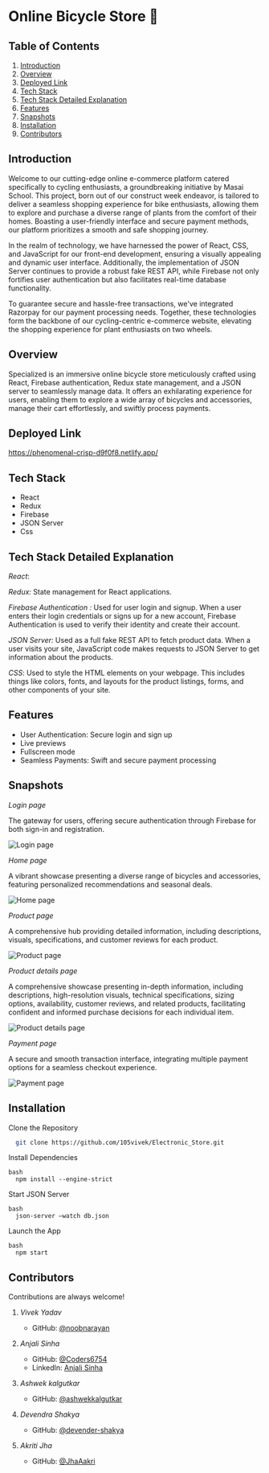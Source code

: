 # Online Bicycle Store 🚴‍

## Table of Contents

1. [Introduction](#introduction)
2. [Overview](#overview)
2. [Deployed Link](#deployed-link)
3. [Tech Stack](#tech-stack)
4. [Tech Stack Detailed Explanation](#tech-stack-detailed-explanation)
5. [Features](#Features)
6. [Snapshots](#Snapshots)
7. [Installation](#installation)
7. [Contributors](#contributors)



## Introduction
Welcome to our cutting-edge online e-commerce platform catered specifically to cycling enthusiasts, a groundbreaking initiative by Masai School. This project, born out of our construct week endeavor, is tailored to deliver a seamless shopping experience for bike enthusiasts, allowing them to explore and purchase a diverse range of plants from the comfort of their homes. Boasting a user-friendly interface and secure payment methods, our platform prioritizes a smooth and safe shopping journey.

In the realm of technology, we have harnessed the power of React, CSS, and JavaScript for our front-end development, ensuring a visually appealing and dynamic user interface. Additionally, the implementation of JSON Server continues to provide a robust fake REST API, while Firebase not only fortifies user authentication but also facilitates real-time database functionality. 

To guarantee secure and hassle-free transactions, we've integrated Razorpay for our payment processing needs. Together, these technologies form the backbone of our cycling-centric e-commerce website, elevating the shopping experience for plant enthusiasts on two wheels.


## Overview

Specialized is an immersive online bicycle store meticulously crafted using React, Firebase authentication, Redux state management, and a JSON server to seamlessly manage data. It offers an exhilarating experience for users, enabling them to explore a wide array of bicycles and accessories, manage their cart effortlessly, and swiftly process payments.


## Deployed Link

https://phenomenal-crisp-d9f0f8.netlify.app/


## Tech Stack

- React
- Redux
- Firebase
- JSON Server
- Css

## Tech Stack Detailed Explanation

*React*: 

*Redux:* State management for React applications.

*Firebase Authentication :*  Used for user login and signup. When a user enters their login credentials or signs up for a new account, Firebase Authentication is used to verify their identity and create their account.


*JSON Server:* Used as a full fake REST API to fetch product data. When a user visits your site, JavaScript code makes requests to JSON Server to get information about the products.

 *CSS*: Used to style the HTML elements on your webpage. This includes things like colors, fonts, and layouts for the product listings, forms, and other components of your site.



## Features

- User Authentication: Secure login and sign up
- Live previews
- Fullscreen mode
- Seamless Payments: Swift and secure payment processing


## Snapshots

*Login page*

The gateway for users, offering secure authentication through Firebase for both sign-in and registration.


![Login page](https://github.com/105vivek/Electronic_Store/blob/main/login.png?raw=true)


*Home page*

A vibrant showcase presenting a diverse range of bicycles and accessories, featuring personalized recommendations and seasonal deals.

![Home page](https://github.com/105vivek/Electronic_Store/blob/main/homepage.png?raw=true)



*Product page*

A comprehensive hub providing detailed information, including descriptions, visuals, specifications, and customer reviews for each product.

![Product page](https://github.com/105vivek/Electronic_Store/blob/main/product%20page.png?raw=true)



*Product details page*

A comprehensive showcase presenting in-depth information, including descriptions, high-resolution visuals, technical specifications, sizing options, availability, customer reviews, and related products, facilitating confident and informed purchase decisions for each individual item.

![Product details page](https://github.com/105vivek/Electronic_Store/blob/main/product%20details%20.png?raw=true)


*Payment page*

A secure and smooth transaction interface, integrating multiple payment options for a seamless checkout experience.

![Payment page](https://github.com/105vivek/Electronic_Store/blob/main/payment.png?raw=true)


## Installation

Clone the Repository

```bash
  git clone https://github.com/105vivek/Electronic_Store.git
```
    
Install Dependencies
```
bash
  npm install --engine-strict
```
    
Start JSON Server
```
bash
  json-server –watch db.json 
```
    
Launch the App
```
bash
  npm start
```


## Contributors

Contributions are always welcome!

1. *Vivek Yadav*

   - GitHub: [@noobnarayan](https://github.com/noobnarayan)


2. *Anjali Sinha*

   - GitHub: [@Coders6754](https://github.com/Coders6754)
   - LinkedIn: [Anjali Sinha](https://www.linkedin.com/in/anjali-sinha-60528b22b/)


3. *Ashwek kalgutkar*

   - GitHub: [@ashwekkalgutkar](https://github.com/ashwekkalgutkar)
   

4. *Devendra Shakya*

   - GitHub: [@devender-shakya](https://github.com/devender-shakya)
   

5. *Akriti Jha*

   - GitHub: [@JhaAakri](https://github.com/JhaAakri)
